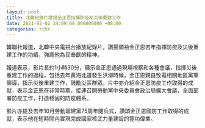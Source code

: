 ```yaml
---
layout: post
title: 北韓紀錄片讚揚金正恩指揮防疫及災後重建工作
date: 2021-02-02 14:09:09.000000000 +08:00
categories: rthk
---
```


韓聯社報道，北韓中央電視台播放紀錄片，讚揚領袖金正恩去年指揮防疫及災後重建工作的功績，強調他為民奉獻的精神。

報道表示，影片長約1小時30分，展示金正恩通過現場視察和各種會議，指揮災後重建工作的過程，包括去年黄海北道發生洪澇時候，金正恩親自致電相關地區黨軍領導，指示災後重建工作，鼓勵災區群眾。片中亦介紹金正恩防疫工作取得的成就，表示金正恩在非常時期，接連召開勞動黨中央委員會政治局擴大會議，全面部署防疫工作，打造穩固的防疫體系。

影片亦提及去年10月勞動黨建黨75周年閱兵式，讚頌金正恩國防工作取得的成就，表示他在短時間內實現完成國家核武力量建設的豐功偉業。
